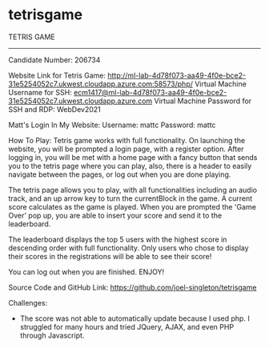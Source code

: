 # tetrisgame

TETRIS GAME
_________________________
Candidate Number: 206734

Website Link for Tetris Game: http://ml-lab-4d78f073-aa49-4f0e-bce2-31e5254052c7.ukwest.cloudapp.azure.com:58573/php/
        Virtual Machine Username for SSH: ecm1417@ml-lab-4d78f073-aa49-4f0e-bce2-31e5254052c7.ukwest.cloudapp.azure.com
        Virtual Machine Password for SSH and RDP: WebDev2021

Matt's Login In My Website:
	Username: mattc
	Password: mattc

How To Play:
Tetris game works with full functionality. On launching the website, you will be prompted a login page, with a register option.
After logging in, you will be met with a home page with a fancy button that sends you to the tetris page where you can play, also, there
is a header to easily navigate between the pages, or log out when you are done playing.

The tetris page allows you to play, with all functionalities including an audio track, and an up arrow key to turn the currentBlock in the
game. A current score calculates as the game is played. When you are prompted the 'Game Over' pop up, you are able to insert your score 
and send it to the leaderboard.

The leaderboard displays the top 5 users with the highest score in descending order with full functionality. Only users who chose to display 
their scores in the registrations will be able to see their score!

You can log out when you are finished. ENJOY!


Source Code and GitHub Link: https://github.com/joel-singleton/tetrisgame


Challenges:
- The score was not able to automatically update because I used php. I struggled for many hours and tried JQuery, AJAX, and even PHP through Javascript.



